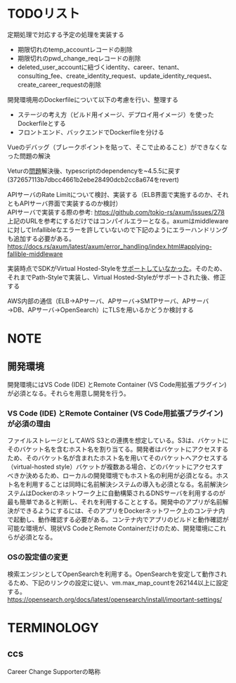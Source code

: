 # TODOリスト
定期処理で対応する予定の処理を実装する
- 期限切れのtemp_accountレコードの削除
- 期限切れのpwd_change_reqレコードの削除
- deleted_user_accountに紐づくidentity、career、tenant、consulting_fee、create_identity_request、update_identity_request、create_career_requestの削除

開発環境用のDockerfileについて以下の考慮を行い、整理する
- ステージの考え方（ビルド用イメージ、デプロイ用イメージ）を使ったDockerfileとする
- フロントエンド、バックエンドでDockerfileを分ける

Vueのデバッグ（ブレークポイントを貼って、そこで止めること）ができなくなった問題の解決

Veturの[問題](https://github.com/vuejs/vetur/issues/3323)解決後、typescriptのdependencyを~4.5.5に戻す (372657113b7dbcc4661b2ebe28490dcb2cc8a674をrevert)

APIサーバのRate Limitについて検討、実装する（ELB界面で実施するのか、それともAPIサーバ界面で実装するのか検討）<br>
APIサーバで実装する際の参考: https://github.com/tokio-rs/axum/issues/278<br>
上記のURLを参考にするだけではコンパイルエラーとなる。axumはmiddlewareに対してInfallibleなエラーを許していないので下記のようにエラーハンドリングも追加する必要がある。<br>
https://docs.rs/axum/latest/axum/error_handling/index.html#applying-fallible-middleware

実装時点でSDKがVirtual Hosted-Styleを[サポートしていなかった](https://github.com/awslabs/aws-sdk-rust/discussions/485)。そのため、それまでPath-Styleで実装し、Virtual Hosted-Styleがサポートされた後、修正する

AWS内部の通信（ELB→APサーバ、APサーバ→SMTPサーバ、APサーバ→DB、APサーバ→OpenSearch）にTLSを用いるかどうか検討する

# NOTE
## 開発環境
開発環境にはVS Code (IDE) とRemote Container (VS Code用拡張プラグイン) が必須となる。それらを用意し開発を行う。
### VS Code (IDE) とRemote Container (VS Code用拡張プラグイン) が必須の理由
ファイルストレージとしてAWS S3との連携を想定している。S3は、バケットにそのバケット名を含むホスト名を割り当てる。開発者はバケットにアクセスするため、そのバケット名が含まれたホスト名を用いてそのバケットへアクセスする（virtual-hosted style）バケットが複数ある場合、どのバケットにアクセスすべきか決めるため、ローカルの開発環境でもホスト名の利用が必須となる。ホスト名を利用することは同時に名前解決システムの導入も必須となる。名前解決システムはDockerのネットワーク上に自動構築されるDNSサーバを利用するのが最も簡単であると判断し、それを利用することとする。開発中のアプリが名前解決ができるようにするには、そのアプリをDockerネットワーク上のコンテナ内で起動し、動作確認する必要がある。コンテナ内でアプリのビルドと動作確認が可能な環境が、現状VS CodeとRemote Containerだけのため、開発環境にこれらが必須となる。

### OSの設定値の変更
検索エンジンとしてOpenSearchを利用する。OpenSearchを安定して動作されるため、下記のリンクの設定に従い、vm.max_map_countを262144以上に設定する。<br>
https://opensearch.org/docs/latest/opensearch/install/important-settings/

# TERMINOLOGY
## ccs
Career Change Supporterの略称

